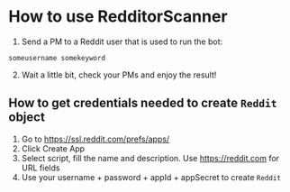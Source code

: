 # How to use RedditorScanner

1. Send a PM to a Reddit user that is used to run the bot:

`
someusername somekeyword
`

2. Wait a little bit, check your PMs and enjoy the result!

## How to get credentials needed to create `Reddit` object
1. Go to https://ssl.reddit.com/prefs/apps/
2. Click Create App
3. Select script, fill the name and description. Use https://reddit.com for URL fields
4. Use your username + password + appId + appSecret to create `Reddit`